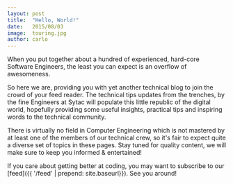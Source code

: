 ```yaml
---
layout: post
title:  "Hello, World!"
date:   2015/08/03
image:  touring.jpg
author: carlo
---
```


<p class="intro"><span class="dropcap">W</span>hen you put together about a hundred of experienced, hard-core Software Engineers, the least you can expect is an overflow of awesomeness.</p>

So here we are, providing you with yet another technical blog to join the crowd of your feed reader. The technical tips updates from the trenches, by the fine Engineers at Sytac will populate this little republic of the digital world, hopefully providing some useful insights, practical tips and inspiring words to the technical community.

There is virtually no field in Computer Engineering which is not mastered by at least one of the members of our technical crew, so it's fair to expect quite a diverse set of topics in these pages. Stay tuned for quality content, we will make sure to keep you informed &amp; entertained!

If you care about getting better at coding, you may want to subscribe to our [feed]({{ '/feed' | prepend: site.baseurl}}). See you around!
